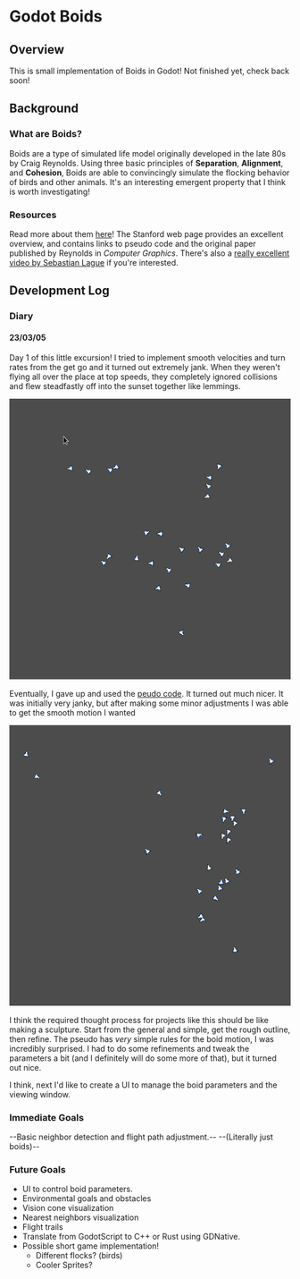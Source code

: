 
# Godot Boids

## Overview

This is small implementation of Boids in Godot!
Not finished yet, check back soon!

## Background

### What are Boids?
Boids are a type of simulated life model originally developed in the late 80s by Craig Reynolds. 
Using three basic principles of **Separation**, **Alignment**, and **Cohesion**, Boids are able to convincingly 
simulate the flocking behavior of birds and other animals. It's an interesting emergent property
that I think is worth investigating!

### Resources
Read more about them [here](https://cs.stanford.edu/people/eroberts/courses/soco/projects/2008-09/modeling-natural-systems/boids.html)!
The Stanford web page provides an excellent overview, and contains links to pseudo code and the original paper published
by Reynolds in *Computer Graphics*. 
There's also a [really excellent video by Sebastian Lague](https://www.youtube.com/watch?v=bqtqltqcQhw) if you're interested.


## Development Log

### Diary

#### 23/03/05

Day 1 of this little excursion!
I tried to implement smooth velocities and turn rates from the get go and it turned out extremely jank. When they weren't flying all over the place at top speeds, they completely ignored collisions and flew steadfastly off into the sunset together like lemmings.

![First attempt](./docs/BoidsFirstAttempt.gif)


Eventually, I gave up and used the [peudo code](https://vergenet.net/~conrad/boids/pseudocode.html).
It turned out much nicer. It was initially very janky, but after making some minor adjustments 
I was able to get the smooth motion I wanted

![Second Attempt](./docs/PseudoCodeImplementation1.gif)

I think the required thought process for projects like this should be like making a sculpture.
Start from the general and simple, get the rough outline, then refine.
The pseudo has *very* simple rules for the boid motion, I was incredibly surprised.
I had to do some refinements and tweak the parameters a bit (and I definitely will do some more of that),
but it turned out nice. 

I think, next I'd like to create a UI to manage the boid parameters and the viewing window.


### Immediate Goals

--Basic neighbor detection and flight path adjustment.--
--(Literally just boids)--


### Future Goals

- UI to control boid parameters.
- Environmental goals and obstacles
- Vision cone visualization
- Nearest neighbors visualization
- Flight trails
- Translate from GodotScript to C++ or Rust using GDNative. 
- Possible short game implementation!
  - Different flocks? (birds)
  - Cooler Sprites?






